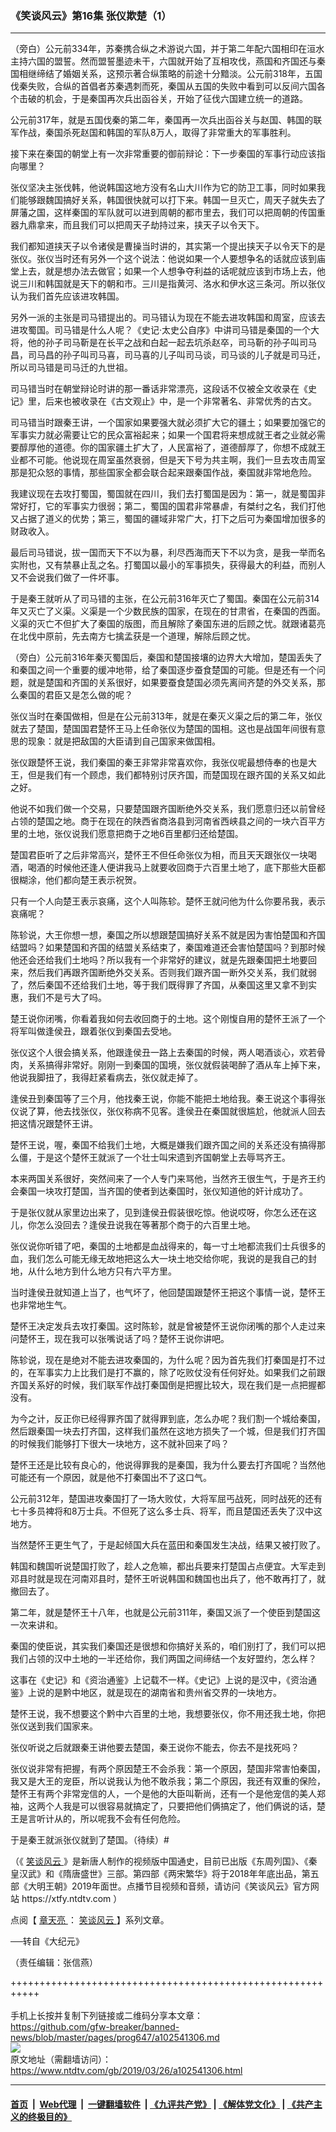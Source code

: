 ### 《笑谈风云》第16集 张仪欺楚（1）
------------------------

<div class="post_content" itemprop="articleBody">
 <p>
  （旁白）公元前334年，苏秦携合纵之术游说六国，并于第二年配六国相印在洹水主持六国的盟誓。然而盟誓墨迹未干，六国就开始了互相攻伐，燕国和齐国还与秦国相继缔结了婚姻关系，这预示著合纵策略的前途十分黯淡。公元前318年，五国伐秦失败，合纵的首倡者苏秦遇刺而死，秦国从五国的失败中看到可以反间六国各个击破的机会，于是秦国再次兵出函谷关，开始了征伐六国建立统一的道路。
 </p>
 <p>
  公元前317年，就是五国伐秦的第二年，秦国再一次兵出函谷关与赵国、韩国的联军作战，秦国杀死赵国和韩国的军队8万人，取得了非常重大的军事胜利。
 </p>
 <p>
  接下来在秦国的朝堂上有一次非常重要的御前辩论：下一步秦国的军事行动应该指向哪里？
 </p>
 <p>
  张仪坚决主张伐韩，他说韩国这地方没有名山大川作为它的防卫工事，同时如果我们能够跟魏国搞好关系，韩国很快就可以打下来。韩国一旦灭亡，周天子就失去了屏藩之国，这样秦国的军队就可以进到周朝的都市里去，我们可以把周朝的传国重器九鼎拿来，而且我们可以把周天子劫持过来，挟天子以令天下。
 </p>
 <p>
  我们都知道挟天子以令诸侯是曹操当时讲的，其实第一个提出挟天子以令天下的是张仪。张仪当时还有另外一个这个说法：他说如果一个人要想争名的话就应该到庙堂上去，就是想办法去做官；如果一个人想争夺利益的话呢就应该到市场上去，他说三川和韩国就是天下的朝和市。三川是指黄河、洛水和伊水这三条河。所以张仪认为我们首先应该进攻韩国。
 </p>
 <p>
  另外一派的主张是司马错提出的。司马错认为现在不能去进攻韩国和周室，应该去进攻蜀国。司马错是什么人呢？《史记‧太史公自序》中讲司马错是秦国的一个大将，他的孙子司马靳是在长平之战和白起一起去坑杀赵卒，司马靳的孙子叫司马昌，司马昌的孙子叫司马喜，司马喜的儿子叫司马谈，司马谈的儿子就是司马迁，所以司马错是司马迁的九世祖。
 </p>
 <p>
  司马错当时在朝堂辩论时讲的那一番话非常漂亮，这段话不仅被全文收录在《史记》里，后来也被收录在《古文观止》中，是一个非常著名、非常优秀的古文。
 </p>
 <p>
  司马错当时跟秦王讲，一个国家如果要强大就必须扩大它的疆土；如果要加强它的军事实力就必需要让它的民众富裕起来；如果一个国君将来想成就王者之业就必需要醇厚他的道德。你的国家疆土扩大了，人民富裕了，道德醇厚了，你想不成就王业都不可能。他说现在周室虽然衰弱，但是天下号为共主啊，我们一旦去攻击周室那是犯众怒的事情，那些国家全都会联合起来跟秦国作战，秦国就非常地危险。
 </p>
 <p>
  我建议现在去攻打蜀国，蜀国就在四川，我们去打蜀国是因为：第一，就是蜀国非常好打，它的军事实力很弱；第二，蜀国的国君非常暴虐，有桀纣之名，我们打他又占据了道义的优势；第三，蜀国的疆域非常广大，打下之后可为秦国增加很多的财政收入。
 </p>
 <p>
  最后司马错说，拔一国而天下不以为暴，利尽西海而天下不以为贪，是我一举而名实附也，又有禁暴止乱之名。打蜀国以最小的军事损失，获得最大的利益，而别人又不会说我们做了一件坏事。
 </p>
 <p>
  于是秦王就听从了司马错的主张，在公元前316年灭亡了蜀国。秦国在公元前314年又灭亡了义渠。义渠是一个少数民族的国家，在现在的甘肃省，在秦国的西面。义渠的灭亡不但扩大了秦国的版图，而且解除了秦国东进的后顾之忧。就跟诸葛亮在北伐中原前，先去南方七擒孟获是一个道理，解除后顾之忧。
 </p>
 <p>
  （旁白）公元前316年秦灭蜀国后，秦国和楚国接壤的边界大大增加，楚国丢失了和秦国之间一个重要的缓冲地带，给了秦国逐步蚕食楚国的可能。但是还有一个问题，就是楚国和齐国的关系很好，如果要蚕食楚国必须先离间齐楚的外交关系，那么秦国的君臣又是怎么做的呢？
 </p>
 <p>
  张仪当时在秦国做相，但是在公元前313年，就是在秦灭义渠之后的第二年，张仪就去了楚国，楚国国君楚怀王马上任命张仪为楚国的国相。这也是战国年间很有意思的现象：就是把敌国的大臣请到自己国家来做国相。
 </p>
 <p>
  张仪跟楚怀王说，我们秦国的秦王非常非常喜欢你，我张仪呢最想侍奉的也是大王，但是我们有一个顾虑，我们都特别讨厌齐国，而楚国现在跟齐国的关系又如此之好。
 </p>
 <p>
  他说不如我们做一个交易，只要楚国跟齐国断绝外交关系，我们愿意归还以前曾经占领的楚国之地。商于在现在的陕西省商洛县到河南省西峡县之间的一块六百平方里的土地，张仪说我们愿意把商于之地6百里都归还给楚国。
 </p>
 <p>
  楚国君臣听了之后非常高兴，楚怀王不但任命张仪为相，而且天天跟张仪一块喝酒，喝酒的时候他还逢人便讲我马上就要收回商于六百里土地了，底下那些大臣都很糊涂，他们都向楚王表示祝贺。
 </p>
 <p>
  只有一个人向楚王表示哀痛，这个人叫陈轸。楚怀王就问他为什么你要吊我，表示哀痛呢？
 </p>
 <p>
  陈轸说，大王你想一想，秦国之所以想跟楚国搞好关系不就是因为害怕楚国和齐国结盟吗？如果楚国和齐国的结盟关系结束了，秦国难道还会害怕楚国吗？到那时候他还会还给我们土地吗？所以我有一个非常好的建议，就是先跟秦国把土地要回来，然后我们再跟齐国断绝外交关系。否则我们跟齐国一断外交关系，我们就弱了，然后秦国不还给我们土地，等于我们既得罪了齐国，从秦国这里又拿不到实惠，我们不是亏大了吗。
 </p>
 <p>
  楚王说你闭嘴，你看着我如何去收回商于的土地。这个刚愎自用的楚怀王派了一个将军叫做逢侯丑，跟着张仪到秦国去受地。
 </p>
 <p>
  张仪这个人很会搞关系，他跟逢侯丑一路上去秦国的时候，两人喝酒谈心，欢若骨肉，关系搞得非常好。刚刚一到秦国的国境，张仪就假装喝醉了酒从车上掉下来，他说我脚扭了，我得赶紧看病去，张仪就走掉了。
 </p>
 <p>
  逢侯丑到秦国等了三个月，他找秦王说，你能不能把土地给我。秦王说这个事得张仪说了算，他去找张仪，张仪称病不见客。逢侯丑在秦国就很尴尬，他就派人回去把这情况跟楚怀王讲。
 </p>
 <p>
  楚怀王说，喔，秦国不给我们土地，大概是嫌我们跟齐国之间的关系还没有搞得那么僵，于是这个楚怀王就派了一个壮士叫宋遗到齐国朝堂上去辱骂齐王。
 </p>
 <p>
  本来两国关系很好，突然间来了一个人专门来骂他，当然齐王很生气，于是齐王约会秦国一块攻打楚国，当齐国的使者到达秦国时，张仪知道他的奸计成功了。
 </p>
 <p>
  于是张仪就从家里边出来了，见到逢侯丑假装很吃惊。他说哎呀，你怎么还在这儿，你怎么没回去？逢侯丑说我在等著那个商于的六百里土地。
 </p>
 <p>
  张仪说你听错了吧，秦国的土地都是血战得来的，每一寸土地都流我们士兵很多的血，我们怎么可能无缘无故地把这么大一块土地交给你呢，我说的是我自己的封地，从什么地方到什么地方只有六平方里。
 </p>
 <p>
  当时逢侯丑就知道上当了，也气坏了，他回楚国跟楚怀王把这个事情一说，楚怀王也非常地生气。
 </p>
 <p>
  楚怀王决定发兵去攻打秦国。这时陈轸，就是曾被楚怀王说你闭嘴的那个人走过来问楚怀王，现在我可以张嘴说话了吗？楚怀王说你讲吧。
 </p>
 <p>
  陈轸说，现在是绝对不能去进攻秦国的，为什么呢？因为首先我们打秦国是打不过的，在军事实力上比我们是打不赢的，除了吃败仗没有任何好处。如果我们之前跟齐国关系好的时候，我们联军作战打秦国倒是把握比较大，现在我们是一点把握都没有。
 </p>
 <p>
  为今之计，反正你已经得罪齐国了就得罪到底，怎么办呢？我们割一个城给秦国，然后跟秦国一块去打齐国，这样我们虽然在这地方损失了一个城，但是我们打齐国的时候我们能够打下很大一块地方，这不就补回来了吗？
 </p>
 <p>
  楚怀王还是比较有良心的，他说得罪我的是秦国，我为什么要去打齐国呢？当然他可能还有一个原因，就是他不打秦国出不了这口气。
 </p>
 <p>
  公元前312年，楚国进攻秦国打了一场大败仗，大将军屈丐战死，同时战死的还有七十多员裨将和8万士兵。不但死了这么多士兵、将军，而且楚国还丢失了汉中这地方。
 </p>
 <p>
  当然楚怀王更生气了，于是起倾国大兵在蓝田和秦国发生决战，结果又被打败了。
 </p>
 <p>
  韩国和魏国听说楚国打败了，趁人之危嘛，都出兵要来打楚国占点便宜。大军走到邓县时就是现在河南邓县时，楚怀王听说韩国和魏国也出兵了，他不敢再打了，就撤回去了。
 </p>
 <p>
  第二年，就是楚怀王十八年，也就是公元前311年，秦国又派了一个使臣到楚国这一次来讲和。
 </p>
 <p>
  秦国的使臣说，其实我们秦国还是很想和你搞好关系的，咱们别打了，我们可以把我们占领的汉中土地的一半还给你，我们两国之间缔结一个友好盟约，怎么样？
 </p>
 <p>
  这事在《史记》和《资治通鉴》上记载不一样。《史记》上说的是汉中，《资治通鉴》上说的是黔中地区，就是现在的湖南省和贵州省交界的一块地方。
 </p>
 <p>
  楚怀王说，我不想要这个黔中六百里的土地，我想要张仪，你不用还我土地，你把张仪送到我们国家来。
 </p>
 <p>
  张仪听说之后就跟秦王讲他要去楚国，秦王说你不能去，你去不是找死吗？
 </p>
 <p>
  张仪说非常有把握，有两个原因楚王不会杀我：第一个原因，楚国非常害怕秦国，我又是大王的宠臣，所以说我认为他不敢杀我；第二个原因，我还有双重的保险，楚怀王有两个非常宠信的人，一个是他的大臣叫靳尚，还有一个是他宠信的美人郑袖，这两个人我是可以很容易就搞定了，只要把他们俩搞定了，他们俩说的话，楚王是言听计从的，所以呢我不会有任何危险。
 </p>
 <p>
  于是秦王就派张仪就到了楚国。（待续）#
 </p>
 <p>
  （《
  <a href="https://www.ntdtv.com/gb/笑谈风云.htm">
   笑谈风云
  </a>
  》是新唐人制作的视频版中国通史，目前已出版《东周列国》、《秦皇汉武》和《隋唐盛世》三部。第四部《两宋繁华》将于2018年年底出品，第五部《大明王朝》2019年面世。点播节目视频和音频，请访问《笑谈风云》官方网站 https://xtfy.ntdtv.com ）
 </p>
 <p>
  点阅【
  <a href="https://www.ntdtv.com/gb/章天亮.htm">
   章天亮
  </a>
  ：
  <a href="https://www.ntdtv.com/gb/笑谈风云.htm">
   笑谈风云
  </a>
  】系列文章。
 </p>
 <p>
  ──转自《大纪元》
 </p>
 <p>
  （责任编辑：张信燕）
 </p>
 <div class="single_ad">
 </div>
</div>

+++++++++++++++++++++++++++++++++++++++++++++++++++++++++++<br/><br/>
手机上长按并复制下列链接或二维码分享本文章：<br/>
https://github.com/gfw-breaker/banned-news/blob/master/pages/prog647/a102541306.md <br/>
<a href='https://github.com/gfw-breaker/banned-news/blob/master/pages/prog647/a102541306.md'><img src='https://github.com/gfw-breaker/banned-news/blob/master/pages/prog647/a102541306.md.png'/></a> <br/>
原文地址（需翻墙访问）：https://www.ntdtv.com/gb/2019/03/26/a102541306.html


------------------------
#### [首页](https://github.com/gfw-breaker/banned-news/blob/master/README.md) &nbsp;|&nbsp; [Web代理](https://github.com/labour-camp/helloworld) &nbsp;|&nbsp; [一键翻墙软件](https://github.com/gfw-breaker/nogfw/blob/master/README.md) &nbsp;| [《九评共产党》](https://github.com/gfw-breaker/9ping.md/blob/master/README.md#九评之一评共产党是什么) | [《解体党文化》](https://github.com/gfw-breaker/jtdwh.md/blob/master/README.md) | [《共产主义的终极目的》](https://github.com/gfw-breaker/gczydzjmd.md/blob/master/README.md)

